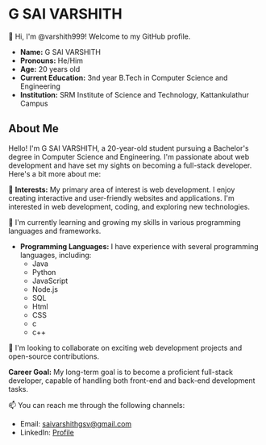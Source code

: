 # G SAI VARSHITH

👋 Hi, I'm @varshith999! Welcome to my GitHub profile.

- **Name:** G SAI VARSHITH
- **Pronouns:** He/Him
- **Age:** 20 years old
- **Current Education:** 3nd year B.Tech in Computer Science and Engineering
- **Institution:** SRM Institute of Science and Technology, Kattankulathur Campus

## About Me
  Hello! I'm G SAI VARSHITH, a 20-year-old student pursuing a Bachelor's degree in Computer Science and Engineering. I'm passionate about web development and have set my sights on becoming a full-stack developer. Here's a bit more about me:

👀 **Interests:** My primary area of interest is web development. I enjoy creating interactive and user-friendly websites and applications.
I'm interested in web development, coding, and exploring new technologies.
  
🌱 I'm currently learning and growing my skills in various programming languages and frameworks.

- **Programming Languages:** I have experience with several programming languages, including:
    - Java
    - Python
    - JavaScript
    - Node.js
    - SQL
    - Html
    - CSS
    - c
    - c++

💞️ I'm looking to collaborate on exciting web development projects and open-source contributions.

**Career Goal:** My long-term goal is to become a proficient full-stack developer, capable of handling both front-end and back-end development tasks.

📫 You can reach me through the following channels:
  - Email: [saivarshithgsv@gmail.com](mailto:saivarshithgsv@gmail.com)
  - LinkedIn: [Profile](https://www.linkedin.com/in/sai-varshith-572b2b250/)
